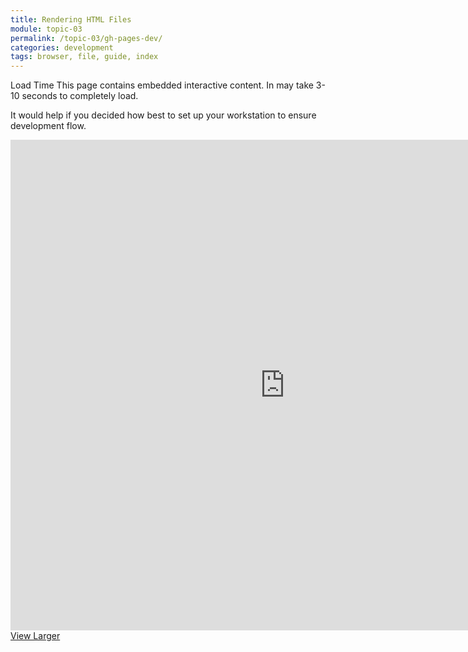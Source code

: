 ```yaml
---
title: Rendering HTML Files
module: topic-03
permalink: /topic-03/gh-pages-dev/
categories: development
tags: browser, file, guide, index
---
```


<div class="divider-heading"></div>


<span class="label label-warning">Load Time</span> This page contains embedded interactive content. In may take 3-10 seconds to completely load.

It would help if you decided how best to set up your workstation to ensure development flow.

<iframe src="https://umontanamediaarts.com/MART341/wp-admin/admin-ajax.php?action=h5p_embed&id=18" width="877" height="785" frameborder="0" allowfullscreen="allowfullscreen"></iframe><script src="https://umontanamediaarts.com/MART341/wp-content/plugins/h5p/h5p-php-library/js/h5p-resizer.js" charset="UTF-8"></script>
<a href="https://umontanamediaarts.com/MART341/wp-admin/admin-ajax.php?action=h5p_embed&id=18" class="btn btn-default btn-xs" target="_blank">View Larger</a>
